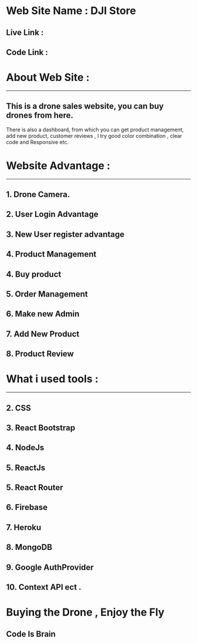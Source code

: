 # Web Site Name : DJI Store

## Live Link :

## Code Link :

# About Web Site :

---

## This is a drone sales website, you can buy drones from here.

There is also a dashboard, from which you can get product management, add new product,
customer reviews , I try good color combination , clear code and Responsive etc.

# Website Advantage :

---

## 1. Drone Camera.

## 2. User Login Advantage

## 3. New User register advantage

## 4. Product Management

## 4. Buy product

## 5. Order Management

## 6. Make new Admin

## 7. Add New Product

## 8. Product Review

# What i used tools :

---

## 2. CSS

## 3. React Bootstrap

## 4. NodeJs

## 5. ReactJs

## 5. React Router

## 6. Firebase

## 7. Heroku

## 8. MongoDB

## 9. Google AuthProvider

## 10. Context API ect .

# Buying the Drone , Enjoy the Fly

## Code Is Brain
